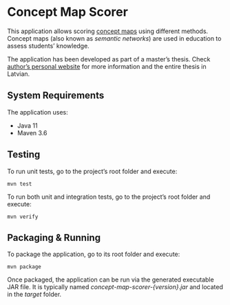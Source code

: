 # Concept Map Scorer

This application allows scoring [concept maps](https://en.wikipedia.org/wiki/Concept_map) using different
methods. Concept maps (also known as *semantic networks*) are used in education to assess students’ knowledge.

The application has been developed as part of a master’s thesis. Check [author’s personal
website](https://continuum.lv/#thesis) for more information and the entire thesis in Latvian.

## System Requirements

The application uses:

* Java 11
* Maven 3.6

## Testing

To run unit tests, go to the project’s root folder and execute:

    mvn test

To run both unit and integration tests, go to the project’s root folder and execute:

    mvn verify

## Packaging & Running

To package the application, go to its root folder and execute:

    mvn package

Once packaged, the application can be run via the generated executable JAR file. It is typically named
*concept-map-scorer-{version}.jar* and located in the *target* folder.
